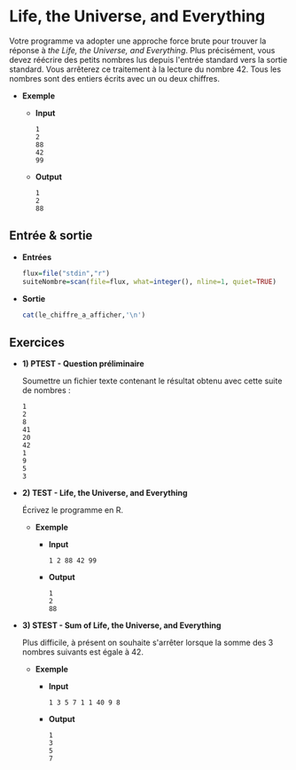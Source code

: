 # Life, the Universe, and Everything

Votre programme va adopter une approche force brute pour trouver la réponse à *the Life, the Universe, and Everything*.
Plus précisément, vous devez réécrire des petits nombres lus depuis l'entrée standard vers la sortie standard.
Vous arrêterez ce traitement à la lecture du nombre 42.
Tous les nombres sont des entiers écrits avec un ou deux chiffres.

+ **Exemple**

  + **Input**
  
    ```
    1
    2
    88
    42
    99
    ```

  + **Output**
  
    ```
    1
    2
    88
    ```

## Entrée & sortie

+ **Entrées**
  
  ```R
  flux=file("stdin","r")
  suiteNombre=scan(file=flux, what=integer(), nline=1, quiet=TRUE)
  ```
+ **Sortie**

  ```R
  cat(le_chiffre_a_afficher,'\n')
  ```  

## Exercices

+ **1) PTEST - Question préliminaire**

  Soumettre un fichier texte contenant le résultat obtenu avec cette suite de nombres :
    ```
    1
    2
    8
    41
    20
    42
    1
    9
    5
    3
    ```


+ **2) TEST -  Life, the Universe, and Everything**

  Écrivez le programme en R.


  + **Exemple**
    + **Input**
    
      ```
      1 2 88 42 99
      ```
    + **Output**
    
      ```
      1
      2
      88
      
      ```

+ **3) STEST - Sum of Life, the Universe, and Everything**

  Plus difficile, à présent on souhaite s'arrêter lorsque la somme des 3 nombres suivants est égale à 42.
  
  + **Exemple**
  
    + **Input**
    
      ```
      1 3 5 7 1 1 40 9 8
      ```
    
    + **Output**
    
      ```
      1
      3
      5
      7
      
      ```
